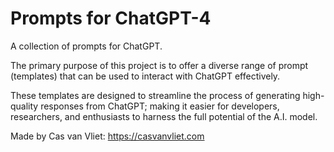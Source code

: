 # Prompts for ChatGPT-4

A collection of prompts for ChatGPT.

The primary purpose of this project is to offer a diverse range of prompt (templates) that can be used to interact with ChatGPT effectively.

These templates are designed to streamline the process of generating high-quality responses from ChatGPT; making it easier for developers, researchers, and enthusiasts to harness the full potential of the A.I. model.

Made by Cas van Vliet: https://casvanvliet.com
